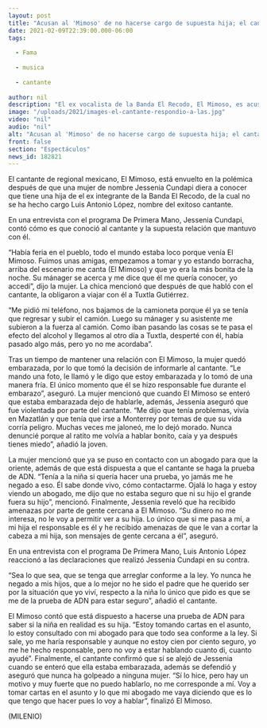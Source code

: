 ```yaml
---
layout: post
title: "Acusan al 'Mimoso' de no hacerse cargo de supuesta hija; el cantante responde"
date: 2021-02-09T22:39:00.000-06:00
tags:
  
  - Fama
  
  - musica
  
  - cantante
  
author: nil
description: "El ex vocalista de la Banda El Recodo, El Mimoso, es acusado de no hacerse responsable de una supuesta hija y de agredir a la madre de la niña. "
image: "/uploads/2021/images-el-cantante-respondio-a-las.jpg"
video: "nil"
audio: "nil"
alt: "Acusan al 'Mimoso' de no hacerse cargo de supuesta hija; el cantante responde"
front: false
section: "Espectáculos"
news_id: 182821
---
```


El cantante de regional mexicano, El Mimoso, está envuelto en la polémica después de que una mujer de nombre Jessenia Cundapi diera a conocer que tiene una hija de el ex integrante de la Banda El Recodo, de la cual no se ha hecho cargo Luis Antonio López, nombre del exitoso cantante. 

En una entrevista con el programa De Primera Mano, Jessenia Cundapi, contó cómo es que conoció al cantante y la supuesta relación que mantuvo con él. 

“Había feria en el pueblo, todo el mundo estaba loco porque venía El Mimoso. Fuimos unas amigas, empezamos a tomar y yo estando borracha, arriba del escenario me canta (El Mimoso) y que yo era la más bonita de la noche. Su mánager se acerca y me dice que él me quería conocer, yo accedí”, dijo la mujer. 
La chica mencionó que después de que habló con el cantante, la obligaron a viajar con él a Tuxtla Gutiérrez. 

“Me pidió mi teléfono, nos bajamos de la camioneta porque él ya se tenía que regresar y subir el camión. Luego su mánager y su asistente me subieron a la fuerza al camión. Como iban pasando las cosas se te pasa el efecto del alcohol y llegamos al otro día a Tuxtla, desperté con él, había pasado algo más, pero yo no me acordaba”. 

Tras un tiempo de mantener una relación con El Mimoso, la mujer quedó embarazada, por lo que tomó la decisión de informarle al cantante. 
“Le mando una foto, le llamó y le digo que estoy embarazada y lo tomó de una manera fría. El único momento que él se hizo responsable fue durante el embarazo”, aseguró. 
La mujer mencionó que cuando El Mimoso se enteró que estaba embarazada dejo de hablarle, además, Jessenia aseguró que fue violentada por parte del cantante. 
“Me dijo que tenía problemas, vivía en Mazatlán y que tenía que irse a Monterrey por temas de que su vida corría peligro. Muchas veces me jaloneó, me lo dejó morado. Nunca denuncié porque al ratito me volvía a hablar bonito, caía y ya después tienes miedo”, añadió la joven. 

La mujer mencionó que ya se puso en contacto con un abogado para que la oriente, además de que está dispuesta a que el cantante se haga la prueba de ADN. 
“Tenía a la niña si quería hacer una prueba, yo jamás me he negado a eso. Él sabe donde vivo, cómo contactarme. Ojalá lo haga y estoy viendo un abogado, me dijo que no estaba seguro que ni su hijo el grande fuera su hijo”, mencionó. 
Finalmente, Jessenia reveló que ha recibido amenazas por parte de gente cercana a El Mimoso. 
“Su dinero no me interesa, no le voy a permitir ver a su hija. Lo único que si me pasa a mí, a mi hija el responsable es él y he recibido amenazas de que le van a cortar la cabeza a mi hija, son mensajes de gente cercana a él”, aseguró.

En una entrevista con el programa De Primera Mano, Luis Antonio López reaccionó a las declaraciones que realizó Jessenia Cundapi en su contra. 

“Sea lo que sea, que se tenga que arreglar conforme a la ley. Yo nunca he negado a mis hijos, que a lo mejor no he sido el padre que he querido ser por la situación que yo viví, respecto a la niña lo único que pido es que se me de la prueba de ADN para estar seguro”, añadió el cantante. 

El Mimoso contó que está dispuesto a hacerse una prueba de ADN para saber si la niña en realidad es su hija. “Estoy tomando cartas en el asunto, lo estoy consultado con mi abogado para que todo sea conforme a la ley. Si sale, yo me haría responsable y aunque no estoy cien por ciento seguro, yo me he hecho responsable, pero no voy a estar hablando cuanto di, cuanto ayudé”. Finalmente, el cantante confirmó que sí se alejó de Jessenia cuando se enteró que ella estaba embarazada, además se defendió y aseguró que nunca ha golpeado a ninguna mujer.
“Sí lo hice, pero hay un motivo y muy fuerte que no puedo hablarlo, no me corresponde a mí. Voy a tomar cartas en el asunto y lo que mi abogado me vaya diciendo que es lo que tengo que hacer pues lo voy a hablar”, finalizó El Mimoso. 

(MILENIO)